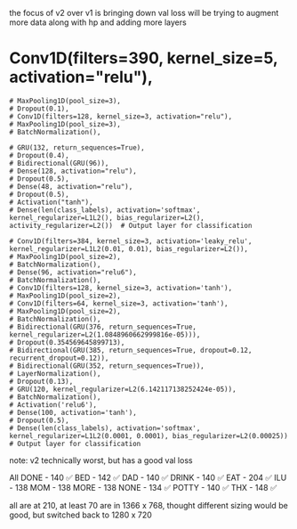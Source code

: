 the focus of v2 over v1 is bringing down val loss
will be trying to augment more data along with hp and adding more layers


# Conv1D(filters=390, kernel_size=5, activation="relu"),
    # MaxPooling1D(pool_size=3),
    # Dropout(0.1),
    # Conv1D(filters=128, kernel_size=3, activation="relu"),
    # MaxPooling1D(pool_size=3),
    # BatchNormalization(),
    
    # GRU(132, return_sequences=True), 
    # Dropout(0.4),
    # Bidirectional(GRU(96)), 
    # Dense(128, activation="relu"),
    # Dropout(0.5),
    # Dense(48, activation="relu"),
    # Dropout(0.5),
    # Activation("tanh"),
    # Dense(len(class_labels), activation='softmax', kernel_regularizer=L1L2(), bias_regularizer=L2(), activity_regularizer=L2())  # Output layer for classification

    # Conv1D(filters=384, kernel_size=3, activation='leaky_relu', kernel_regularizer=L1L2(0.01, 0.01), bias_regularizer=L2()),
    # MaxPooling1D(pool_size=2),
    # BatchNormalization(), 
    # Dense(96, activation="relu6"),
    # BatchNormalization(),
    # Conv1D(filters=128, kernel_size=3, activation='tanh'),
    # MaxPooling1D(pool_size=2),
    # Conv1D(filters=64, kernel_size=3, activation='tanh'),
    # MaxPooling1D(pool_size=2),
    # BatchNormalization(),
    # Bidirectional(GRU(376, return_sequences=True, kernel_regularizer=L2(1.0848960662999816e-05))),
    # Dropout(0.354569645899713),
    # Bidirectional(GRU(385, return_sequences=True, dropout=0.12, recurrent_dropout=0.12)),
    # Bidirectional(GRU(352, return_sequences=True)),
    # LayerNormalization(),
    # Dropout(0.13),
    # GRU(120, kernel_regularizer=L2(6.142117138252424e-05)),
    # BatchNormalization(),
    # Activation('relu6'),
    # Dense(100, activation='tanh'),
    # Dropout(0.5),
    # Dense(len(class_labels), activation='softmax', kernel_regularizer=L1L2(0.0001, 0.0001), bias_regularizer=L2(0.00025))  # Output layer for classification

note: v2 technically worst, but has a good val loss


All DONE - 140 ✅
BED - 142 ✅
DAD - 140 ✅
DRINK - 140 ✅
EAT - 204 ✅
ILU - 138 
MOM - 138 
MORE - 138 
NONE - 134 ✅
POTTY - 140 ✅
THX - 148 ✅

all are at 210, at least 70 are in 1366 x 768, thought different sizing would be good, but switched back
to 1280 x 720